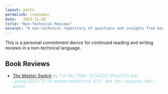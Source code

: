 ```yaml
---
layout: posts
permalink: /reviews/
date:   2023-11-20
title: "Non-Technical Reviews"
excerpt: "A non-technical repository of questions and insights from books and articles."
---
```


This is a personal commitment device for continued reading and writing reviews in a non-technical language.  

## Book Reviews 
+ <span style = "color: #8cd2d5"> *[The Master Switch](https://www.amazon.com/Master-Switch-Information-Empires-Borzoi/dp/0307269930/ref=tmm_hrd_swatch_0?_encoding=UTF8&qid=&sr=)* by Tim Wu (TBA: 12/14/23) [Post]({% link _posts/2023-12-14-master-switch.md %}){: .btn .btn--success .btn--small} </span> 
